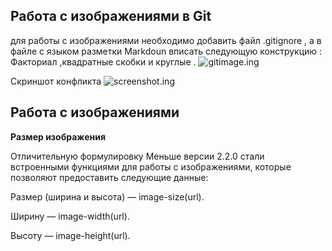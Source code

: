 ## **Работа с изображениями в Git**

для работы с изображениями необходимо добавить  файл .gitignore , а в файле с языком разметки Markdoun вписать следующую конструкцию :  Факториал ,квадратные скобки и круглые .
 ![gitimage.ing](gitimage.png) 
  
Скриншот конфликта 
![screenshot.ing](screenshot.png)

## Работа с изображениями

**Размер изображения**

Отличительную формулировку Меньше версии 2.2.0 стали встроенными функциями для работы с изображениями, которые позволяют предоставить следующие данные:

Размер (ширина и высота) — image-size(url).

Ширину — image-width(url).

Высоту — image-height(url).